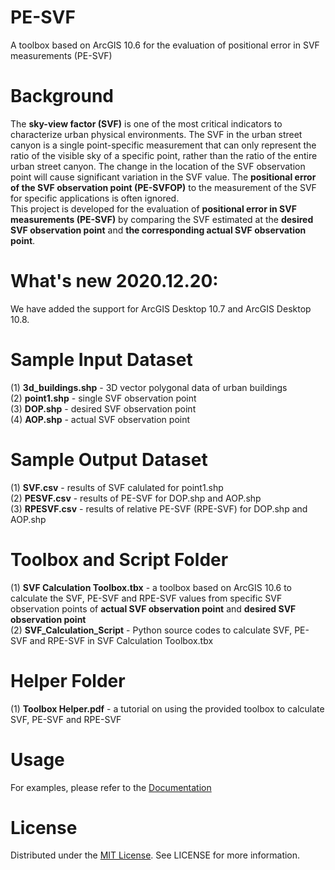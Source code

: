 # PE-SVF
A toolbox based on ArcGIS 10.6 for the evaluation of positional error in SVF measurements (PE-SVF)

# Background
The **sky-view factor (SVF)** is one of the most critical indicators to characterize urban physical environments. The SVF in the urban street canyon is a single point-specific measurement that can only represent the ratio of the visible sky of a specific point, rather than the ratio of the entire urban street canyon. The change in the location of the SVF observation point will cause significant variation in the SVF value. The **positional error of the SVF observation point (PE-SVFOP)** to the measurement of the SVF for specific applications is often ignored.  
This project is developed for the evaluation of **positional error in SVF measurements (PE-SVF)** by comparing the SVF estimated at the **desired SVF observation point** and **the corresponding actual SVF observation point**.

# What's new 2020.12.20:
We have added the support for ArcGIS Desktop 10.7 and ArcGIS Desktop 10.8.  

# Sample Input Dataset
(1) **3d_buildings.shp** - 3D vector polygonal data of urban buildings   
(2) **point1.shp** - single SVF observation point   
(3) **DOP.shp** - desired SVF observation point   
(4) **AOP.shp** - actual SVF observation point

# Sample Output Dataset
(1) **SVF.csv** - results of SVF calulated for point1.shp  
(2) **PESVF.csv** - results of PE-SVF for DOP.shp and AOP.shp  
(3) **RPESVF.csv** - results of relative PE-SVF (RPE-SVF) for DOP.shp and AOP.shp     

# Toolbox and Script Folder
(1) **SVF Calculation Toolbox.tbx** - a toolbox based on ArcGIS 10.6 to calculate the SVF, PE-SVF and RPE-SVF values from specific SVF observation points of **actual SVF observation point** and **desired SVF observation point**  
(2) **SVF_Calculation_Script** - Python source codes to calculate SVF, PE-SVF and RPE-SVF in SVF Calculation Toolbox.tbx  

# Helper Folder
(1) **Toolbox Helper.pdf** - a tutorial on using the provided toolbox to calculate SVF, PE-SVF and RPE-SVF

# Usage
For examples, please refer to the [Documentation](https://github.com/encyclopedia1998/PE-SVF/tree/main/Helper)

# License
Distributed under the [MIT License](https://choosealicense.com/licenses/mit/). See LICENSE for more information.


